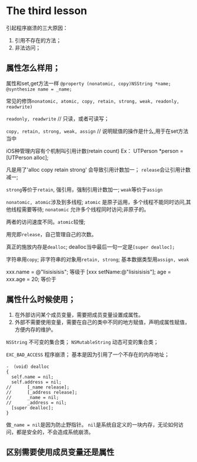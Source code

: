 # The third lesson

引起程序崩溃的三大原因：
1. 引用不存在的方法；
2. 非法访问；

## 属性怎么样用；
属性和set,get方法一样
`@property (nonatomic, copy)NSString *name;`
`@synthesize name = _name;`

常见的修饰`nonatomic, atomic, copy, retain, strong, weak, readonly, readwrite)`

`readonly, readwrite` // 只读，或者可读写；

`copy, retain, strong, weak, assign` // 说明赋值的操作是什么,用于在set方法当中


iOS种管理内容有个机制叫引用计数(retain count)
Ex： UTPerson *person  = [UTPerson alloc];

凡是用了'alloc copy retain strong' 会导致引用计数加一；
`release`会让引用计数减一;

`strong`等价于`retain`, 强引用，强制引用计数加一;
`weak`等价于`assign`

`nonatomic, atomic`涉及到多线程;
`atomic` 是原子运用，多个线程不能同时访问,其他线程需要等待;
`nonatomic` 允许多个线程同时访问;非原子的。

两者的访问速度不同。`atomic`较慢;

用完即`release`，自己管理自己的次数。

真正的施放内存是`dealloc`; dealloc当中最后一句一定是`[super dealloc];`

字符串用`copy`; 非字符串的对象用`retain, strong`; 基本数据类型用`assign, weak`

xxx.name = @"lisisisisis"; 等级于  [xxx setName:@"lisisisisis"];
age = xxx.age = 20; 等价于 


## 属性什么时候使用；
1. 在外部访问某个成员变量，需要把成员变量设置成属性。
2. 外部不需要使用变量，需要在自己的类中不同的地方赋值，声明成属性赋值，方便内存的维护。


`NSString`  不可变的集合类；
`NSMutableString` 动态可变的集合类；

`EXC_BAD_ACCESS` 程序崩溃； 基本是因为引用了一个不存在的内存地址；

    - （void）dealloc
    {
      self.name = nil;
      self.address = nil;
    //      [_name release];
    //      [_address release];
    //      _name = nil;
    //      _address = nil;
      [super dealloc];
    }

做`_name = nil`是因为防止野指针。 `nil`是系统自定义的一块内存，无论如何访问，都是安全的，不会造成系统崩溃。

## 区别需要使用成员变量还是属性
